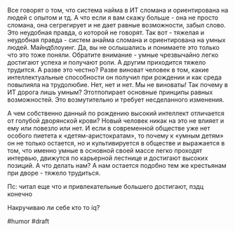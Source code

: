 Все говорят о том, что система найма в ИТ сломана и ориентирована на людей с опытом и тд. А что если я вам скажу больше - она не просто сломана, она сегрегирует и не дает равные возможности, забыл слово. Это неудобная правда, о которой не говорят. Так вот - тяжелая и неудобная правда - систем анайма сломана и ориентирована на умных людей. Майндблоуинг. Да, вы не ослышались и понимаете это только что это тоже поняли. Обратите внимание - умные  чрезвычайно легко достигают успеха и получают роли. А другим приходится тяжело трудится. А разве это честно? Разве виноват человек в том, какие интеллектуальные способности он получил при рождении и как среда повылияла на трудолюбие. Нет, нет и нет. Мы не виноваты! Так почему в ИТ дорога лишь умным? Этотпопирает основные принципы равных возможностей. Это возмутительно и требует несделанного изменения. 

А чем собственно данный по рождению высокий интеллект отличается от голубой дворянской крови? Новый человек никак на это не влияет и ему или повезло или нет. И если в современной обществе уже нет особого пиетета к «детям-аристократам», то почему к «умным детям» он не только остается, но и культивируется в обществе и выражается в том, что именно умные в основной своей массе легко проходят интервью, движутся по карьерной лестнице и достигают высоких позиций.
А что делать нам? А нам остается подобно тем  же крестьянам при дворе - тяжело трудиться.

Пс: читал еще что и привлекательные большего достигают, пздц конечно

Накручиваю ли себе кто то iq?

#humor #draft